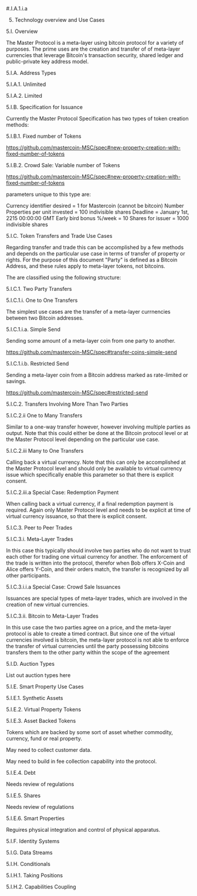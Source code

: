 #.I.A.1.i.a

5. Technology overview and Use Cases

5.I. Overview

The Master Protocol is a meta-layer using bitcoin protocol for a variety of purposes.  The prime uses are the creation and transfer of of meta-layer currencies that leverage Bitcoin's transaction security, shared ledger and public-private key address model.

5.I.A. Address Types

5.I.A.1. Unlimited

5.I.A.2. Limited


5.I.B. Specification for Issuance

Currently the Master Protocol Specification has two types of token creation methods:

5.I.B.1. Fixed number of Tokens

https://github.com/mastercoin-MSC/spec#new-property-creation-with-fixed-number-of-tokens

5.I.B.2. Crowd Sale: Variable number of Tokens

https://github.com/mastercoin-MSC/spec#new-property-creation-with-fixed-number-of-tokens

parameters unique to this type are:

Currency identifier desired = 1 for Mastercoin (cannot be bitcoin)
Number Properties per unit invested = 100 indivisible shares
Deadline = January 1st, 2215 00:00:00 GMT
Early bird bonus %/week = 10
Shares for issuer = 1000 indivisible shares


5.I.C. Token Transfers and Trade Use Cases

Regarding transfer and trade this can be accomplished by a few methods and depends on the particular use case in terms of transfer of property or rights.  For the purpose of this document "Party" is defined as a Bitcoin Address, and these rules apply to meta-layer tokens, not bitcoins.

The are classified using the following structure:

5.I.C.1. Two Party Transfers

5.I.C.1.i. One to One Transfers

The simplest use cases are the transfer of a meta-layer currnencies between two Bitcoin addresses.

5.I.C.1.i.a. Simple Send

Sending some amount of a meta-layer coin from one party to another.

https://github.com/mastercoin-MSC/spec#transfer-coins-simple-send

5.I.C.1.i.b. Restricted Send 

Sending a meta-layer coin from a Bitcoin address marked as rate-limited or savings.

https://github.com/mastercoin-MSC/spec#restricted-send


5.I.C.2. Transfers Involving More Than Two Parties

5.I.C.2.ii One to Many Transfers

Similar to a one-way transfer however, however involving multiple parties as output.  Note that this could either be done at the Bitcoin protocol level or at the Master Protocol level depending on the particular use case.  

5.I.C.2.iii Many to One Transfers

Calling back a virtual currency. Note that this can only be accomplished at the Master Protocol level and should only be available to virtual currency issue which specifically enable this parameter so that there is explicit consent.

5.I.C.2.iii.a Special Case: Redemption Payment

When calling back a virtual currency, if a final redemption payment is required.  Again only Master Protocol level and needs to be explicit at time of virtual currency issuance, so that there is explicit consent.

5.I.C.3. Peer to Peer Trades

5.I.C.3.i. Meta-Layer Trades

In this case this typically should involve two parties who do not want to trust each other for trading one virtual currency for another.  The enforcement of the trade is written into the protocol, therefor when Bob offers X-Coin and Alice offers Y-Coin, and their orders match, the transfer is recognized by all other participants.

5.I.C.3.i.i.a Special Case: Crowd Sale Issuances

Issuances are special types of meta-layer trades, which are involved in the creation of new virtual currencies.

5.I.C.3.ii. Bitcoin to Meta-Layer Trades

In this use case the two parties agree on a price, and the meta-layer protocol is able to create a timed contract. But since one of the virtual currencies involved is bitcoin, the meta-layer protocol is not able to enforce the transfer of virtual currencies until the party possessing bitcoins transfers them to the other party within the scope of the agreement


5.I.D. Auction Types

List out auction types here


5.I.E. Smart Property Use Cases


5.I.E.1. Synthetic Assets

5.I.E.2. Virtual Property Tokens

5.I.E.3. Asset Backed Tokens

Tokens which are backed by some sort of asset whether commodity, currency, fund or real property.

May need to collect customer data.

May need to build in fee collection capability into the protocol.

5.I.E.4. Debt

Needs review of regulations

5.I.E.5. Shares

Needs review of regulations

5.I.E.6. Smart Properties

Reguires physical integration and control of physical apparatus.

5.I.F. Identity Systems

5.I.G. Data Streams

5.I.H. Conditionals

5.I.H.1. Taking Positions

5.I.H.2. Capabilities Coupling


